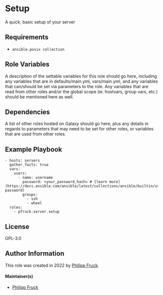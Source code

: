 Setup
=========

A quick, basic setup of your server

Requirements
------------

- `ansible.posix collection`

Role Variables
--------------

A description of the settable variables for this role should go here, including any variables that are in defaults/main.yml, vars/main.yml, and any variables that can/should be set via parameters to the role. Any variables that are read from other roles and/or the global scope (ie. hostvars, group vars, etc.) should be mentioned here as well.

Dependencies
------------

A list of other roles hosted on Galaxy should go here, plus any details in regards to parameters that may need to be set for other roles, or variables that are used from other roles.

Example Playbook
----------------

    - hosts: servers
      gather_facts: true
      vars:
        users:
          - name: username
            password: <your_password_hash> # [learn more](https://docs.ansible.com/ansible/latest/collections/ansible/builtin/user_module.html#parameter-password)
            groups:
              - ssh
              - wheel
      roles:
        - pfruck.server.setup

License
-------

GPL-3.0

Author Information
------------------

This role was created in 2022 by [Philipp Fruck](p-fruck.eu).

#### Maintainer(s)

- [Philipp Fruck](https://github.com/p-fruck)
